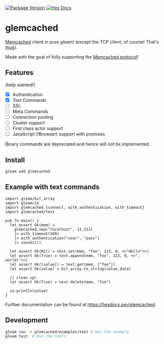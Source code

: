 [![Package Version](https://img.shields.io/hexpm/v/glemcached)](https://hex.pm/packages/glemcached)
[![Hex Docs](https://img.shields.io/badge/hex-docs-ffaff3)](https://hexdocs.pm/glemcached/)

# glemcached

[Memcached](https://memcached.org) client in pure gleam! (except the TCP client, of course! That's [mug](https://github.com/lpil/mug)).

Made with the goal of fully supporting the [Memcached protocol](https://github.com/memcached/memcached/blob/master/doc/protocol.txt)!

## Features

(help wanted!)

- [X] Authentication
- [X] Text Commands
- [ ] SSL
- [ ] Meta Commands
- [ ] Connection pooling
- [ ] Cluster support
- [ ] First class actor support
- [ ] JavaScript (!Browser) support with promises

Binary commands are deprecated and hence will not be implemented.

## Install

```sh
gleam add glemcached
```

## Example with text commands
```gleam
import gleam/bit_array
import gleam/io
import glemcached.{connect, with_authentication, with_timeout}
import glemcached/text

pub fn main() {
  let assert Ok(mem) =
    glemcached.new("localhost", 11_211)
    |> with_timeout(500)
    |> with_authentication("user", "pass")
    |> connect()

  let assert Ok(Nil) = text.set(mem, "foo", 123, 0, <<"Hello">>)
  let assert Ok(True) = text.append(mem, "foo", 123, 0, <<", world!">>)
  let assert Ok([value]) = text.get(mem, ["foo"])
  let assert Ok(value) = bit_array.to_string(value.data)

  // clean up!
  let assert Ok(True) = text.delete(mem, "foo")

  io.println(value)
}
```

Further documentation can be found at <https://hexdocs.pm/glemcached>.

## Development

```sh
gleam run -m glemcached/examples/text # Run the example
gleam test  # Run the tests
```
